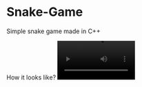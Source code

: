 # Snake-Game
Simple snake game made in C++


How it looks like?
<video src='https://user-images.githubusercontent.com/87909623/147612344-bd4a75ce-71fd-4bdd-8f6d-6f65ea5a0875.mp4' width=180/>



